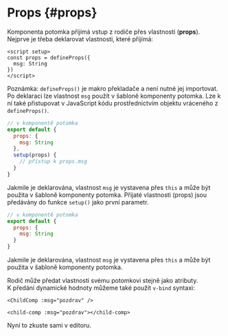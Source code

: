 # Props {#props}

Komponenta potomka přijímá vstup z rodiče přes vlastnosti (**props**). Nejprve je třeba deklarovat vlastnosti, které přijímá:

<div class="composition-api">
<div class="sfc">

```vue [ChildComp.vue]
<script setup>
const props = defineProps({
  msg: String
})
</script>
```

Poznámka: `defineProps()` je makro překladače a není nutné jej importovat. Po deklaraci lze vlastnost `msg` použít v šabloně komponenty potomka. Lze k ní také přistupovat v JavaScript kódu prostřednictvím objektu vráceného z `defineProps()`.

</div>

<div class="html">

```js
// v komponentě potomka
export default {
  props: {
    msg: String
  },
  setup(props) {
    // přístup k props.msg
  }
}
```

Jakmile je deklarována, vlastnost `msg` je vystavena přes `this` a může být použita v šabloně komponenty potomka. Přijaté vlastnosti (props) jsou předávány do funkce `setup()` jako první parametr.

</div>

</div>

<div class="options-api">

```js
// v komponentě potomka
export default {
  props: {
    msg: String
  }
}
```

Jakmile je deklarována, vlastnost `msg` je vystavena přes `this` a může být použita v šabloně komponenty potomka.

</div>

Rodič může předat vlastnosti svému potomkovi stejně jako atributy. K&nbsp;předání dynamické hodnoty můžeme také použít `v-bind` syntaxi:

<div class="sfc">

```vue-html
<ChildComp :msg="pozdrav" />
```

</div>
<div class="html">

```vue-html
<child-comp :msg="pozdrav"></child-comp>
```

</div>

Nyní to zkuste sami v editoru.
